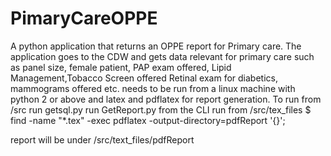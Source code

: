 # PimaryCareOPPE
A python application that returns an OPPE report for Primary care.
The application goes to the CDW and gets data relevant for primary care such as  panel size, female patient, PAP exam offered, Lipid Management,Tobacco Screen offered Retinal exam for diabetics, mammograms offered etc.
needs to be run from a linux machine with python 2 or above and latex and pdflatex for report generation.
To run from /src
run  getsql.py
run GetReport.py
from the CLI  run from /src/tex_files
$ find -name "*.tex" -exec pdflatex -output-directory=pdfReport '{}'\;

report will be under /src/text_files/pdfReport

